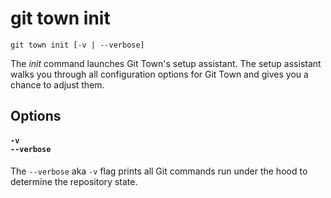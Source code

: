 # git town init

```command-summary
git town init [-v | --verbose]
```

The _init_ command launches Git Town's setup assistant. The setup assistant
walks you through all configuration options for Git Town and gives you a chance
to adjust them.

## Options

#### `-v`<br>`--verbose`

The `--verbose` aka `-v` flag prints all Git commands run under the hood to
determine the repository state.
